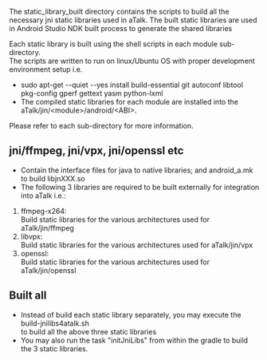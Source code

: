 The static_library_built directory contains the scripts to build all the necessary jni static libraries used in aTalk.
The built static libraries are used in Android Studio NDK built process to generate the shared libraries

Each static library is built using the shell scripts in each module sub-directory.<br/>
The scripts are written to run on linux/Ubuntu OS with proper development environment setup i.e.
* sudo apt-get --quiet --yes install build-essential git autoconf libtool pkg-config gperf gettext yasm python-lxml
* The compiled static libraries for each module are installed into the aTalk/jin/&lt;module>/android/&lt;ABI>.

Please refer to each sub-directory for more information.

jni/ffmpeg, jni/vpx, jni/openssl etc
-----------------------------------------
* Contain the interface files for java to native libraries; and android_a.mk to build libjnXXX.so
* The following 3 libraries are required to be built externally for integration into aTalk i.e.:

1. ffmpeg-x264:<br/>
   Build static libraries for the various architectures used for aTalk/jin/ffmpeg
2. libvpx:<br/>
   Build static libraries for the various architectures used for aTalk/jin/vpx
3. openssl:<br/>
   Build static libraries for the various architectures used for aTalk/jin/openssl

Built all
--------------------------------------
* Instead of build each static library separately, you may execute the build-jnilibs4atalk.sh<br/>
to build all the above three static libraries
* You may also run the task "initJniLibs" from within the gradle to build the 3 static libraries.